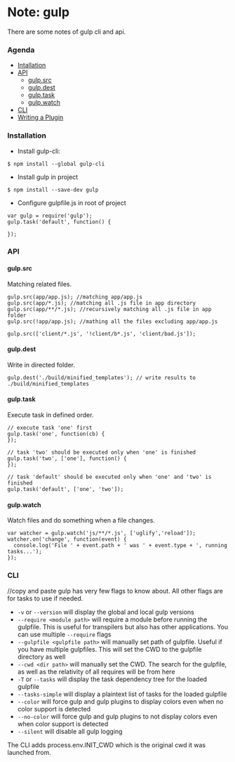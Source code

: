 # Note: gulp
There are some notes of gulp cli and api.
### Agenda
* [Intallation](#installation)
* [API](#api)
  * [gulp.src](#gulpsrc)
  * [gulp.dest](#gulpdest)
  * [gulp.task](#gulptask)
  * [gulp.watch](#gulpwatch)
* [CLI](#cli)
* [Writing a Plugin](https://github.com/gulpjs/gulp/blob/master/docs/writing-a-plugin/README.md)

### Installation
- Install gulp-cli: 
```
$ npm install --global gulp-cli
```
- Install gulp in project
```
$ npm install --save-dev gulp
```

- Configure gulpfile.js in root of project
```
var gulp = require('gulp');
gulp.task('default', function() {

});
```

### API
#### gulp.src
Matching related files.
```
gulp.src(app/app.js); //matching app/app.js
gulp.src(app/*.js); //matching all .js file in app directory
gulp.src(app/**/*.js); //recursively matching all .js file in app folder
gulp.src(!app/app.js); //mathing all the files excluding app/app.js

gulp.src(['client/*.js', '!client/b*.js', 'client/bad.js']);
```

#### gulp.dest
Write in directed folder.
```
gulp.dest('./build/minified_templates'); // write results to ./build/minified_templates
```

#### gulp.task
Execute task in defined order.
```
// execute task 'one' first
gulp.task('one', function(cb) {
});

// task 'two' should be executed only when 'one' is finished
gulp.task('two', ['one'], function() {
});

// task 'default' should be executed only when 'one' and 'two' is finished
gulp.task('default', ['one', 'two']);
```

#### gulp.watch
Watch files and do something when a file changes.
```
var watcher = gulp.watch('js/**/*.js', ['uglify','reload']);
watcher.on('change', function(event) {
  console.log('File ' + event.path + ' was ' + event.type + ', running tasks...');
});
```

### CLI
//copy and paste
gulp has very few flags to know about. All other flags are for tasks to use if needed.

- `-v` or `--version` will display the global and local gulp versions
- `--require <module path>` will require a module before running the gulpfile. This is useful for transpilers but also has other applications. You can use multiple `--require` flags
- `--gulpfile <gulpfile path>` will manually set path of gulpfile. Useful if you have multiple gulpfiles. This will set the CWD to the gulpfile directory as well
- `--cwd <dir path>` will manually set the CWD. The search for the gulpfile, as well as the relativity of all requires will be from here
- `-T` or `--tasks` will display the task dependency tree for the loaded gulpfile
- `--tasks-simple` will display a plaintext list of tasks for the loaded gulpfile
- `--color` will force gulp and gulp plugins to display colors even when no color support is detected
- `--no-color` will force gulp and gulp plugins to not display colors even when color support is detected
- `--silent` will disable all gulp logging

The CLI adds process.env.INIT_CWD which is the original cwd it was launched from.

